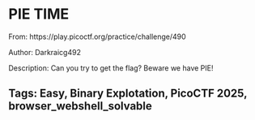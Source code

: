 <h1> PIE TIME </h1>
From: https://play.picoctf.org/practice/challenge/490

Author: Darkraicg492

Description: Can you try to get the flag? Beware we have PIE!

Tags: Easy, Binary Explotation, PicoCTF 2025, browser_webshell_solvable
---
